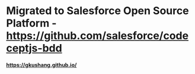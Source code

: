# Migrated to Salesforce Open Source Platform - https://github.com/salesforce/codeceptjs-bdd

#### https://gkushang.github.io/